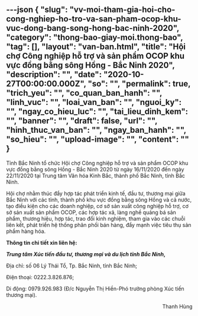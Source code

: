---json
{
    "slug": "vv-moi-tham-gia-hoi-cho-cong-nghiep-ho-tro-va-san-pham-ocop-khu-vuc-dong-bang-song-hong-bac-ninh-2020",
    "category": "thong-bao-giay-moi.thong-bao",
    "tag": [],
    "layout": "van-ban.html",
    "title": "Hội chợ Công nghiệp hỗ trợ và sản phẩm OCOP khu vực đồng bằng sông Hồng - Bắc Ninh 2020",
    "description": "",
    "date": "2020-10-27T00:00:00.000Z",
    "so": "",
    "permalink": true,
    "trich_yeu": "",
    "co_quan_ban_hanh": "",
    "linh_vuc": "",
    "loai_van_ban": "",
    "nguoi_ky": "",
    "ngay_co_hieu_luc": "",
    "tai_lieu_dinh_kem": "",
    "banner": "",
    "draft": false,
    "url": "",
    "hinh_thuc_van_ban": "",
    "ngay_ban_hanh": "",
    "so_hieu": "",
    "upload-image": "",
    "__content__": ""
}
---
<p>Tỉnh Bắc Ninh tổ chức Hội chợ C&ocirc;ng nghiệp hỗ trợ v&agrave; sản phẩm OCOP khu vực đồng bằng s&ocirc;ng Hồng - Bắc Ninh 2020 từ ng&agrave;y 16/11/2020 đến ng&agrave;y 22/11/2020 tại Trung t&acirc;m Văn h&oacute;a Kinh Bắc, th&agrave;nh phố Bắc Ninh, tỉnh Bắc Ninh.</p>

<p>Hội chợ nhằm th&uacute;c đẩy hợp t&aacute;c ph&aacute;t triển kinh tế, đầu tư, thương mại giữa Bắc Ninh với c&aacute;c tỉnh, th&agrave;nh phố khu vực đồng bằng s&ocirc;ng Hồng v&agrave; cả nước, tạo điều kiện cho c&aacute;c doanh nghiệp, cơ sở sản xuất c&ocirc;ng nghiệp hỗ trợ, cơ sở sản xuất sản phẩm OCOP, c&aacute;c hợp t&aacute;c x&atilde;, l&agrave;ng nghề quảng b&aacute; sản phẩm, thương hiệu, hợp t&aacute;c, trao đổi kinh nghiệm, tham gia v&agrave;o c&aacute;c chuỗi li&ecirc;n kết, ph&aacute;t triển hệ thống ph&acirc;n phối b&aacute;n h&agrave;ng, đẩy mạnh việc ti&ecirc;u thụ sản phẩm h&agrave;ng h&oacute;a.</p>

<p><strong>Th&ocirc;ng tin chi tiết xin li&ecirc;n hệ:</strong></p>

<p><strong><em>Trung t&acirc;m X&uacute;c tiến đầu tư, thương mại v&agrave; du lịch tỉnh Bắc Ninh</em>,</strong></p>

<p>Địa chỉ: số 06 L&yacute; Th&aacute;i Tổ, Tp. Bắc Ninh, tỉnh Bắc Ninh;</p>

<p>Điện thoại: 0222.3.826.876;</p>

<p>Di động: 0979.926.983 (Đ/c Nguyễn Thị Hiền-Ph&oacute; trưởng ph&ograve;ng X&uacute;c tiến thương mại).</p>

<p style="text-align:right">Thanh H&ugrave;ng</p>
